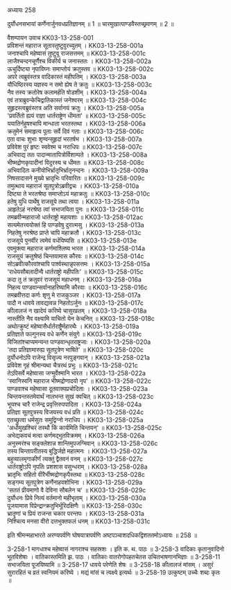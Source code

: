 अध्यायः 258

दुर्योधनसभायां कर्णेनार्जुनवधप्रतिज्ञानम् ॥ 1 ॥ चारमुखात्पाण्डवैस्तच्छ्रवणम् ॥ 2 ॥

वैशम्पायन उवाच 	KK03-13-258-001  
प्रविशन्तं महाराज सूतास्तुष्टुवुरच्युतम् ।	KK03-13-258-001a  
जनाश्चापि महेष्वासं तुष्टुवू राजसत्तमम् ॥	KK03-13-258-001c  
लाजैश्चन्दनचूर्णैश्च विकीर्य च जनास्ततः ।	KK03-13-258-002a  
ऊचुर्दिष्ट्या नृपाविघ्नः समाप्तोयं क्रतुस्तव ॥	KK03-13-258-002c  
अपरे त्वब्रुवंस्तत्र वादिकास्तं महीपतिम् ।	KK03-13-258-003a  
यौधिष्ठिरस्य यज्ञस्य न समो ह्येष ते क्रतुः ॥	KK03-13-258-003c  
नैव तस्य क्रतोरेष कलामर्हति षोडशीम् ।	KK03-13-258-004a  
एवं तत्राब्रुवन्केचिद्वातिकास्तं जनेश्वरम् ॥	KK03-13-258-004c  
सुहृदस्त्वब्रुवंस्तत्र अति सर्वानयं क्रतुः ।	KK03-13-258-005a  
\'प्रवर्तितो ह्ययं राज्ञा धार्तराष्ट्रेण धीमता\' ॥	KK03-13-258-005c  
ययातिर्नहुषश्चापि मान्धाता भरतस्तथा ।	KK03-13-258-006a  
क्रतुमेनं समाहृत्य पूताः सर्वे दिवं गताः ॥	KK03-13-258-006c  
एता वाचः शुभाः शृण्वन्सुहृदां भरतर्षभ ।	KK03-13-258-007a  
प्रविवेश पुरं हृष्टः स्ववेश्म च नराधिपः ॥	KK03-13-258-007c  
अभिवाद्य ततः पादान्मातापित्रोर्विशाम्पते ।	KK03-13-258-008a  
भीष्मद्रोणकृपादीनां विदुरस्य च धीमतः ॥	KK03-13-258-008c  
अभिवादितः कनीयोभिर्भ्रातृभिर्भ्रातृनन्दनः ।	KK03-13-258-009a  
निषसादासने मुख्ये भ्रातृभिः परिवारितः ॥	KK03-13-258-009c  
तमुत्थाय महाराजं सूतपुत्रोऽब्रवीद्वचः ।	KK03-13-258-010a  
दिष्ट्या ते भरतश्रेष्ठ समाप्तोऽयं महाक्रतुः ॥	KK03-13-258-010c  
हतेषु युधि पार्थेषु राजसूये तथा त्वया ।	KK03-13-258-011a  
आहृतेऽहं नरश्रेष्ठ त्वां सभाजयिता पुनः ॥	KK03-13-258-011c  
तमब्रवीन्महाराजो धार्तराष्ट्रो महायशाः ॥	KK03-13-258-012ac  
सत्यमेतत्त्वयोक्तं हि पाण्डवेषु दुरात्मसु ।	KK03-13-258-013a  
निहतेषु नरश्रेष्ठ प्राप्ते चापि महाक्रतौ ।	KK03-13-258-013c  
राजसूये पुनर्वीर त्वमेवं वर्धयिष्यसि ॥	KK03-13-258-013e  
एवमुक्त्वा महाराज कर्णमाश्लिष्य भारत ।	KK03-13-258-014a  
राजसूयं क्रतुश्रेष्ठं चिन्तयामास कौरवः ॥	KK03-13-258-014c  
सोऽब्रवीत्कौरवांश्चापि पार्श्वस्थान्नृपसत्तमः ।	KK03-13-258-015a  
\'राधेयसौबलादीन्वै धार्तराष्ट्रो महीपतिः\' ॥	KK03-13-258-015c  
कदा तु तं क्रतुवरं राजसूयं महाधनम् ।	KK03-13-258-016a  
निहत्य पाण्डवान्सर्वानाहरिष्यामि कौरवाः ॥	KK03-13-258-016c  
तमब्रवीत्तदा कर्णः शृणु मे राजकुञ्जर ।	KK03-13-258-017a  
पादौ न धावये तावद्यावन्न निहतोऽर्जुनः ॥	KK03-13-258-017c  
कीलालजं न खादेयं करिष्ये चासुरव्रतम् ।	KK03-13-258-018a  
नास्तीति नैव वक्ष्यामि याचितो येन केचनित् ॥	KK03-13-258-018c  
अथोत्क्रुष्टं महेष्वासैर्धार्तराष्ट्रैर्महारथैः ।	KK03-13-258-019a  
प्रतिज्ञाते फल्गुनस्य वधे कर्णेन संयुगे ॥	KK03-13-258-019c  
विजितांश्चाप्यमन्यन्त पाण्डवान्धृतराष्ट्रजाः ।	KK03-13-258-020a  
\'तदा प्रतिज्ञामारुह्य सूतपुत्रेण भाषिते\' ॥	KK03-13-258-020c  
दुर्योधनोऽपि राजेन्द्र विसृज्य नरपुङ्गवान् ।	KK03-13-258-021a  
प्रविवेश गृहं श्रीमान्यथा चैत्ररथं प्रभुः ॥	KK03-13-258-021c  
तेऽपिसर्वे महेष्वासा जग्मुर्वेश्मानि भारत ।	KK03-13-258-022a  
\'स्वानिस्वनि महाराज भीष्मद्रोणादयो नृप\' ॥	KK03-13-258-022c  
पाण्डवाश्च महेष्वासा दूतवाक्यप्रचोदिताः ।	KK03-13-258-023a  
चिन्तयन्तस्तमेवार्थं नालभन्त सुखं क्वचित् ॥	KK03-13-258-023c  
भूयश्च चारै राजेन्द्र प्रवृत्तिरुपपादिता ।	KK03-13-258-024a  
प्रतिज्ञा सूतपुत्रस्य विजयस्य वधं प्रति ॥	KK03-13-258-024c  
एतच्छ्रुत्वा धर्मसुतः समुद्विग्नो नराधिप ।	KK03-13-258-025a  
\'अधोमुखश्चिरं तस्थौ किं कार्यमिति चिन्तयन्\' ॥	KK03-13-258-025c  
अभेद्यकवचं मत्वा कर्णमद्भुतविक्रमम् ।	KK03-13-258-026a  
अनुस्मरंश्च सङ्क्लेशान्न शान्तिमुपजग्मिवान् ॥	KK03-13-258-026c  
तस्य चिन्तापरीतस्य बुद्धिर्जज्ञे महात्मनः ।	KK03-13-258-027a  
बहुव्यालमृगाकीर्णं त्यक्तुं द्वैतवनं वनम् ॥	KK03-13-258-027c  
धार्तराष्ट्रोऽपि नृपतिः प्रशशास वसुन्धराम् ।	KK03-13-258-028a  
भ्रातृभिः सहितो वीरैर्भीष्मद्रोणकृपैस्तथा ॥	KK03-13-258-028c  
सङ्गम्य सूतपुत्रेण कर्णेनाहवशोभिना ।	KK03-13-258-029a  
\'सततं प्रीयमाणो वै देविना सौबलेन च\' ॥	KK03-13-258-029c  
दुर्योधनः प्रिये नित्यं वर्तमानो महीभृताम् ।	KK03-13-258-030a  
पूजयामास विप्रेन्द्रान्क्रतुभिर्भूरिदक्षिणैः ॥	KK03-13-258-030c  
भ्रातॄणां च प्रियं राजन्स चकार परन्तपः ।	KK03-13-258-031a  
निश्चित्य मनसा वीरो दत्तभुक्तफलं धनम् ॥	KK03-13-258-031c  

इति श्रीमन्महाभारते अरण्यपर्वणि घोषयात्रापर्वणि अष्टपञ्चाशदधिकद्विशततमोऽध्यायः ॥ 258 ॥

3-258-1 मागधाश्च महेष्वासं नागराश्च सहस्रशः । इति क. थ. पाठः ॥ 3-258-3 वादिकाः कृतानुवादिनो भूतविशेषाः । वातिकास्तमिति झ. पाठः । वातिकाः वातरोगोपहतचेतस उचितभाषणानभिज्ञाः ॥ 3-258-11 सभाजयिता पूजयिष्यामि ॥ 3-258-17 धावये परेणेति शेषः ॥ 3-258-18 कीलालजं मांसम् । असुरं सुरारहितं च व्रतं स्वनियमं करिष्ये । मद्यं मांसं च त्यक्ष्ये इत्यर्थः ॥ 3-258-19 उत्कुष्टम् उच्चैः शब्दः कृतः ॥
